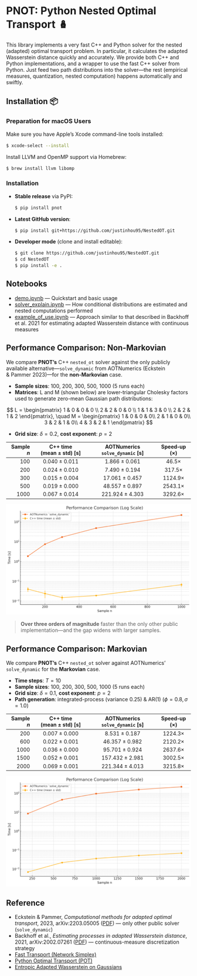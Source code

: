 # PNOT: Python Nested Optimal Transport 🪆

This library implements a very fast C++ and Python solver for the nested (adapted) optimal transport problem. In particular, it calculates the adapted Wasserstein distance quickly and accurately. We provide both C++ and Python implementations, and a wrapper to use the fast C++ solver from Python. Just feed two path distributions into the solver—the rest (empirical measures, quantization, nested computation) happens automatically and swiftly.

## Installation 📦

### Preparation for macOS Users
Make sure you have Apple’s Xcode command-line tools installed:
```bash
$ xcode-select --install
```
Install LLVM and OpenMP support via Homebrew:
```bash
$ brew install llvm libomp
```

### Installation

- **Stable release** via PyPI:
  ```bash
  $ pip install pnot
  ```
- **Latest GitHub version**:
  ```bash
  $ pip install git+https://github.com/justinhou95/NestedOT.git
  ```
- **Developer mode** (clone and install editable):
  ```bash
  $ git clone https://github.com/justinhou95/NestedOT.git
  $ cd NestedOT
  $ pip install -e .
  ```

## Notebooks

- [demo.ipynb](https://github.com/justinhou95/NestedOT/blob/main/notebooks/demo.ipynb) — Quickstart and basic usage
- [solver_explain.ipynb](https://github.com/justinhou95/NestedOT/blob/main/notebooks/solver_explain.ipynb) — How conditional distributions are estimated and nested computations performed
- [example_of_use.ipynb](https://github.com/justinhou95/NestedOT/blob/main/notebooks/exemple_of_use.ipynb) — Approach similar to that described in Backhoff et al. 2021 for estimating adapted Wasserstein distance with continuous measures

## Performance Comparison: Non-Markovian

We compare **PNOT’s** C++ `nested_ot` solver against the only publicly available alternative—`solve_dynamic` from AOTNumerics (Eckstein & Pammer 2023)—for the **non-Markovian** case.

- **Sample sizes**: 100, 200, 300, 500, 1000 (5 runs each)  
- **Matrices**: L and M (shown below) are lower-triangular Cholesky factors used to generate zero-mean Gaussian path distributions:

$$
L = \begin{pmatrix} 1 & 0 & 0 & 0 \\ 2 & 2 & 0 & 0 \\ 1 & 1 & 3 & 0 \\ 2 & 2 & 1 & 2 \end{pmatrix}, \quad M = \begin{pmatrix} 1 & 0 & 0 & 0\\ 2 & 1 & 0 & 0\\ 3 & 2 & 1 & 0\\ 4 & 3 & 2 & 1 \end{pmatrix} 
$$

- **Grid size**: $\delta=0.2$, **cost exponent**: $p=2$

| Sample $n$ | C++ time (mean ± std) [s] | AOTNumerics `solve_dynamic` [s] | Speed‑up (×)  |
|-------------:|:-------------------------:|:-------------------------------:|:-------------:|
| 100          | 0.040 ± 0.011             | 1.866 ± 0.061                   | 46.5×         |
| 200          | 0.024 ± 0.010             | 7.490 ± 0.194                   | 317.5×        |
| 300          | 0.015 ± 0.004             | 17.061 ± 0.457                  | 1124.9×       |
| 500          | 0.019 ± 0.000             | 48.557 ± 0.897                  | 2543.1×       |
| 1000         | 0.067 ± 0.014             | 221.924 ± 4.303                 | 3292.6×       |

![Timing vs. Sample Size for Full-History OT](./Images_README/Non_Markovian.png)

> **Over three orders of magnitude** faster than the only other public implementation—and the gap widens with larger samples.

## Performance Comparison: Markovian

We compare **PNOT’s** C++ `nested_ot` solver against AOTNumerics’ `solve_dynamic` for the **Markovian** case.

- **Time steps**: $T=10$
- **Sample sizes**: 100, 200, 300, 500, 1000 (5 runs each)
- **Grid size**: $\delta=0.1$, **cost exponent**: $p=2$ 
- **Path generation**: integrated-process (variance 0.25) & AR(1) ($\phi=0.8,\sigma=1.0$)

| Sample $n$ | C++ time (mean ± std) [s] | AOTNumerics `solve_dynamic` [s] | Speed‑up (×)  |
|-------------:|:-------------------------:|:-------------------------------:|:-------------:|
| 200          | 0.007 ± 0.000             | 8.531 ± 0.187                   | 1224.3×       |
| 600          | 0.022 ± 0.001             | 46.357 ± 0.982                  | 2120.2×       |
| 1000         | 0.036 ± 0.000             | 95.701 ± 0.924                  | 2637.6×       |
| 1500         | 0.052 ± 0.001             | 157.432 ± 2.981                 | 3002.5×       |
| 2000         | 0.069 ± 0.001             | 221.344 ± 4.013                 | 3215.8×       |

![Timing vs. Sample Size for Markovian OT](./Images_README/Markovian.png)

## Reference

- Eckstein & Pammer, *Computational methods for adapted optimal transport*, 2023, arXiv:2203.05005 ([PDF](https://arxiv.org/abs/2203.05005)) — only other public solver (`solve_dynamic`)  
- Backhoff et al., *Estimating processes in adapted Wasserstein distance*, 2021, arXiv:2002.07261 ([PDF](https://arxiv.org/abs/2002.07261)) — continuous-measure discretization strategy  
- [Fast Transport (Network Simplex)](https://github.com/nbonneel/network_simplex/tree/master)  
- [Python Optimal Transport (POT)](https://github.com/PythonOT/POT)  
- [Entropic Adapted Wasserstein on Gaussians](https://arxiv.org/abs/2412.18794)  

